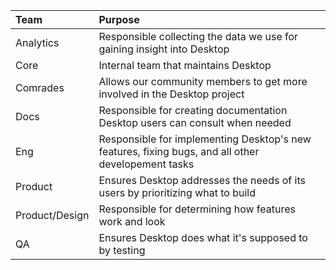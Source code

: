 | Team | Purpose |
|:--|:--|
| Analytics | Responsible collecting the data we use for gaining insight into Desktop |
| Core | Internal team that maintains Desktop |
| Comrades | Allows our community members to get more involved in the Desktop project |
| Docs | Responsible for creating documentation Desktop users can consult when needed |
| Eng | Responsible for implementing Desktop's new features, fixing bugs, and all other developement tasks |
| Product | Ensures Desktop addresses the needs of its users by prioritizing what to build |
| Product/Design | Responsible for determining how features work and look |
| QA | Ensures Desktop does what it's supposed to by testing |
